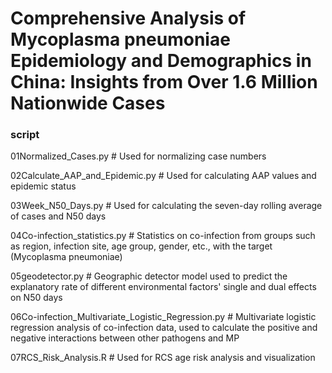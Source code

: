 # Comprehensive Analysis of Mycoplasma pneumoniae Epidemiology and Demographics in China: Insights from Over 1.6 Million Nationwide Cases




### script

01Normalized_Cases.py     # Used for normalizing case numbers

02Calculate_AAP_and_Epidemic.py     # Used for calculating AAP values and epidemic status

03Week_N50_Days.py     # Used for calculating the seven-day rolling average of cases and N50 days

04Co-infection_statistics.py     # Statistics on co-infection from groups such as region, infection site, age group, gender, etc., with the target (Mycoplasma pneumoniae)

05geodetector.py     # Geographic detector model used to predict the explanatory rate of different environmental factors' single and dual effects on N50 days

06Co-infection_Multivariate_Logistic_Regression.py     # Multivariate logistic regression analysis of co-infection data, used to calculate the positive and negative interactions between other pathogens and MP

07RCS_Risk_Analysis.R     # Used for RCS age risk analysis and visualization
